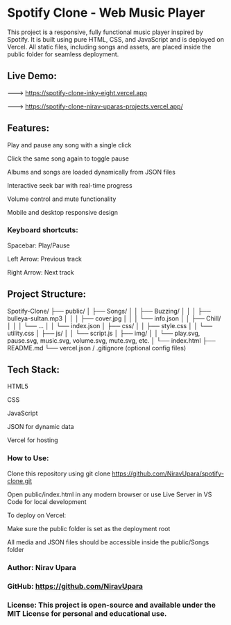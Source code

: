 # Spotify Clone - Web Music Player

This project is a responsive, fully functional music player inspired by Spotify. It is built using pure HTML, CSS, and JavaScript and is deployed on Vercel. All static files, including songs and assets, are placed inside the public folder for seamless deployment.


## Live Demo:
---> https://spotify-clone-inky-eight.vercel.app

---> https://spotify-clone-nirav-uparas-projects.vercel.app/


## Features:

Play and pause any song with a single click

Click the same song again to toggle pause

Albums and songs are loaded dynamically from JSON files

Interactive seek bar with real-time progress

Volume control and mute functionality

Mobile and desktop responsive design


### Keyboard shortcuts:

Spacebar: Play/Pause

Left Arrow: Previous track

Right Arrow: Next track


## Project Structure:

Spotify-Clone/
├── public/
│   ├── Songs/
│   │   ├── Buzzing/
│   │   │   ├── bulleya-sultan.mp3
│   │   │   ├── cover.jpg
│   │   │   └── info.json
│   │   ├── Chill/
│   │   │   └── ...
│   │   └── index.json
│   ├── css/
│   │   ├── style.css
│   │   └── utility.css
│   ├── js/
│   │   └── script.js
│   ├── img/
│   │   └── play.svg, pause.svg, music.svg, volume.svg, mute.svg, etc.
│   └── index.html
├── README.md
└── vercel.json / .gitignore (optional config files)



## Tech Stack:

HTML5

CSS

JavaScript

JSON for dynamic data

Vercel for hosting


### How to Use:

Clone this repository using
git clone https://github.com/NiravUpara/spotify-clone.git

Open public/index.html in any modern browser
or use Live Server in VS Code for local development

To deploy on Vercel:

Make sure the public folder is set as the deployment root

All media and JSON files should be accessible inside the public/Songs folder



### Author: Nirav Upara

### GitHub: https://github.com/NiravUpara

### License: This project is open-source and available under the MIT License for personal and educational use.
